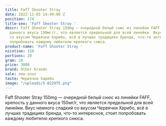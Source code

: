 ```yaml
---
title: Faff Shooter Stray
date: 2022-11-05 14:49:00 Z
position: 174
title-seo: 'Faff Shooter Stray '
descr: Faff Shooter Stray 150mg — очередной белый снюс из линейки FAFF, крепость у
  данного вкуса 150мг/г, что является предельной для всей линейки. Вкус немного сладкий
  со вкусом Червячки Харибо, всё в лучших традициях бренда, что-то интересное, стоит
  попробовать каждому любителю крепкого снюса.
product-name: 'Faff Shooter Stray '
nicotine: 150
portions: 20
gram: 20
price: 3000
brand: Other brands
sale: new-snus
taste: Червячки Харибо
image: "/uploads/5-8229f5.png"
---
```


Faff Shooter Stray 150mg — очередной белый снюс из линейки FAFF, крепость у данного вкуса 150мг/г, что является предельной для всей линейки. Вкус немного сладкий со вкусом Червячки Харибо, всё в лучших традициях бренда, что-то интересное, стоит попробовать каждому любителю крепкого снюса.